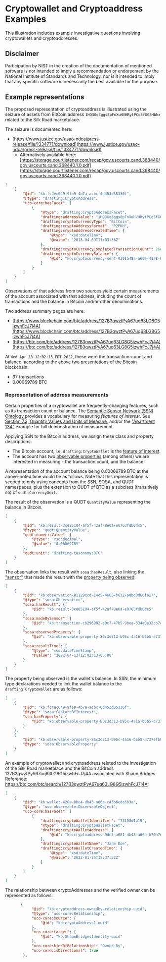 <!--
GENERATED FILE

README.md is generated from a template file, src/README.md.in, and JSON snippets under src/.  If you need to revise narrative text, edit src/README.md.in.  If you need to revise data, please find and revise the containing snippet.  Editing patterns follow the patterns described in the CASE website's CONTRIBUTE.md:
https://github.com/casework/casework.github.io/blob/master/CONTRIBUTE.md#maintenance-of-generated-files
-->


# Cryptowallet and Cryptoaddress Examples

This illustration includes example investigative questions involving cryptowallets and cryptoaddresses.


## Disclaimer

Participation by NIST in the creation of the documentation of mentioned software is not intended to imply a recommendation or endorsement by the National Institute of Standards and Technology, nor is it intended to imply that any specific software is necessarily the best available for the purpose.


## Example representations

The proposed representation of cryptoaddress is illustrated using the seizure of assets from BitCoin address `1HQ3Go3ggs8pFnXuHVHRytPCq5fGG8Hbhx` related to the Silk Road marketplace.

The seizure is documented here:

* [https://www.justice.gov/usao-ndca/press-release/file/1334771/download](https://www.justice.gov/usao-ndca/press-release/file/1334771/download)
   - Alternatively available here: [https://storage.courtlistener.com/recap/gov.uscourts.cand.368440/gov.uscourts.cand.368440.1.0.pdf](https://storage.courtlistener.com/recap/gov.uscourts.cand.368440/gov.uscourts.cand.368440.1.0.pdf)

```json
[
    {
        "@id": "kb:fc4ec649-9fe9-4b7a-acbc-0d453d35336f",
        "@type": "drafting:CryptoAddress",
        "uco-core:hasFacet": [
            {
                "@type": "drafting:CryptoAddressFacet",
                "drafting:addressValue": "1HQ3Go3ggs8pFnXuHVHRytPCq5fGG8Hbhx",
                "drafting:cryptoCurrencyType": "BitCoin",
                "drafting:cryptoAddressFormat": "P2PKH",
                "drafting:cryptoAddressCreatedTime": {
                    "@type": "xsd:dateTime",
                    "@value": "2013-04-09T17:03:36Z"
                },
                "drafting:cryptoCurrencyCompletedTransactionCount": 260,
                "drafting:cryptoCurrencyBalance": {
                    "@id": "kb:cryptocurrency-sent-9301548a-a60e-41a8-8cb6-27a748639850"
                }
            }
        ]
    }
]
```

Observations of that address from two sources yield certain measurements of the account associated with that address, including the count of transactions and the balance in Bitcoin and/or other denominations.

Two address summary pages are here:

* [https://www.blockchain.com/btc/address/127B3qwztPyA67uq63LG8G5izwhFcJ7j4A](https://www.blockchain.com/btc/address/127B3qwztPyA67uq63LG8G5izwhFcJ7j4A)
* [https://btc.com/btc/address/127B3qwztPyA67uq63LG8G5izwhFcJ7j4A](https://btc.com/btc/address/127B3qwztPyA67uq63LG8G5izwhFcJ7j4A)

At `Wed Apr 13 12:02:13 EDT 2022`, these were the transaction-count and balance, according to the above two presentations of the Bitcoin blockchain:

* 37 transactions
* 0.00069789 BTC


### Representation of address measurements

Certain properties of a cryptowallet are frequently-changing features, such as its transaction count or balance.  The [Semantic Sensor Network (SSN) Ontology](https://www.w3.org/TR/vocab-ssn) provides a vocabulary for measuring *features of interest*.  See [Section 7.3, Quantity Values and Units of Measure](https://www.w3.org/TR/vocab-ssn/#quantity-values-and-unit-of-measures), and/or the ["Apartment 134"](https://www.w3.org/TR/vocab-ssn/#apartment-134) example for full demonstration of measurement.

Applying SSN to the Bitcoin address, we assign these class and property descriptions:

* The Bitcoin account, i.e. `drafting:CryptoWallet` is the [feature of interest](https://www.w3.org/TR/vocab-ssn/#SOSAFeatureOfInterest).
* The account has two [observable properties](https://www.w3.org/TR/vocab-ssn/#SOSAObservableProperty) (among others) we are interested in measuring - the transaction count, and the balance.

A representation of the account balance being 0.00069789 BTC at the above-noted time would be as follows.  Note that this representation is scoped to only using concepts from the SSN, SOSA, and QUDT namespaces, plus the extension to QUDT of BTC as a subclass (transitively so) of `qudt:CurrencyUnit`.

The result of the observation is a QUDT `QuantityValue` representing the balance in Bitcoin.

```json
[
    {
        "@id": "kb:result-3ce85104-af5f-42af-8e0a-e0763fdb0dc5",
        "@type": "qudt:QuantityValue",
        "qudt:numericValue": {
            "@type": "xsd:decimal",
            "@value": "0.00069789"
        },
        "qudt:unit": "drafting-taxonomy:BTC"
    }
]
```

The observation links the result with `sosa:hasResult`, also linking the ["sensor"](https://www.w3.org/TR/vocab-ssn/#SOSASensor) that made the result with the [property being observed](https://www.w3.org/TR/vocab-ssn/#SOSAobservedProperty).

```json
[
    {
        "@id": "kb:observation-81129ccd-14c5-4686-b632-a0bd0d66fa17",
        "@type": "sosa:Observation",
        "sosa:hasResult": {
            "@id": "kb:result-3ce85104-af5f-42af-8e0a-e0763fdb0dc5"
        },
        "sosa:madeBySensor": {
            "@id": "kb:transaction-cb296982-e0c7-47b5-9bea-334a0e32cb7c"
        },
        "sosa:observedProperty": {
            "@id": "kb:observable-property-86c3d313-b95c-4a16-b6b5-d737efb82218"
        },
        "sosa:resultTime": {
            "@type": "xsd:dateTimeStamp",
            "@value": "2022-04-13T12:02:13-05:00"
        }
    }
]
```

The property being observed is the wallet's balance.  In SSN, the minimum type declarations needed to link the wallet balance to the `drafting:CryptoWallet` are as follows:

```json
[
    {
        "@id": "kb:fc4ec649-9fe9-4b7a-acbc-0d453d35336f",
        "@type": "sosa:FeatureOfInterest",
        "ssn:hasProperty": {
            "@id": "kb:observable-property-86c3d313-b95c-4a16-b6b5-d737efb82218"
        }
    },
    {
        "@id": "kb:observable-property-86c3d313-b95c-4a16-b6b5-d737efb82218",
        "@type": "sosa:ObservableProperty"
    }
]
```

An example of cryptowallet and cryptoaddress related to the investigation of the Silk Road marketplace and the BitCoin address 127B3qwztPyA67uq63LG8G5izwhFcJ7j4A associated with Shaun Bridges.
Reference: https://btc.com/btc/search/127B3qwztPyA67uq63LG8G5izwhFcJ7j4A:

```json
[
    {
        "@id": "kb:wallet-426a-0be4-db43-a66e-c43b6edc6b3a",
        "@type": "uco-observable:ObservableObject",
        "uco-core:hasFacet": [
            {
                "drafting:cryptoWalletIdentifier": "73108d1b19",
                "@type": "drafting:CryptoWalletFacet",
                "drafting:cryptoWalletAddress": {
                    "@id": "kb:cryptoaddress-9de3-a681-db43-a66e-b70a7ecc4a2e"
                },
                "drafting:cryptoWalletName": "Jane Doe",
                "drafting:cryptoWalletCreatedTime": {
                    "@type": "xsd:dateTime",
                    "@value": "2022-01-25T18:37:52Z"
                }
            }
        ]
    }
]
```


The relationship between cryptoAddresses and the verified owner can be represented as follows:

```json
       {
            "@id": "kb:cryptoaddress-ownedby-relationship-uuid",
            "@type": "uco-core:Relationship",
            "uco-core:source": {
                "@id": "kb:cryptoAddress1-uuid"
            },
            "uco-core:target": {
                "@id": "kb:ShaunBridgesIdentity-uuid"
            },
            "uco-core:kindOfRelationship": "Owned_By",
            "uco-core:isDirectional": true
        },
```

